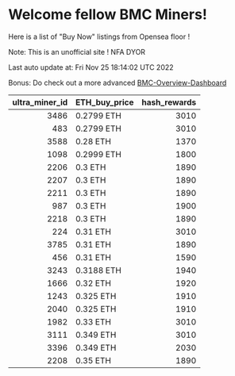# Welcome fellow BMC Miners!
Here is a list of "Buy Now" listings from Opensea floor !

Note: This is an unofficial site ! NFA DYOR

Last auto update at: Fri Nov 25 18:14:02 UTC 2022

Bonus: Do check out a more advanced [BMC-Overview-Dashboard](https://dune.com/defifunk/BMC-Overview-Dashboard)


|   ultra_miner_id | ETH_buy_price   |   hash_rewards |
|-----------------:|:----------------|---------------:|
|             3486 | 0.2799 ETH      |           3010 |
|              483 | 0.2799 ETH      |           3010 |
|             3588 | 0.28 ETH        |           1370 |
|             1098 | 0.2999 ETH      |           1800 |
|             2206 | 0.3 ETH         |           1890 |
|             2207 | 0.3 ETH         |           1890 |
|             2211 | 0.3 ETH         |           1890 |
|              987 | 0.3 ETH         |           1900 |
|             2218 | 0.3 ETH         |           1890 |
|              224 | 0.31 ETH        |           3010 |
|             3785 | 0.31 ETH        |           1890 |
|              456 | 0.31 ETH        |           1590 |
|             3243 | 0.3188 ETH      |           1940 |
|             1666 | 0.32 ETH        |           1920 |
|             1243 | 0.325 ETH       |           1910 |
|             2040 | 0.325 ETH       |           1910 |
|             1982 | 0.33 ETH        |           3010 |
|             3111 | 0.349 ETH       |           3010 |
|             3396 | 0.349 ETH       |           2030 |
|             2208 | 0.35 ETH        |           1890 |